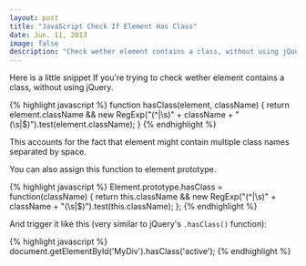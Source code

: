 ```yaml
---
layout: post
title: "JavaScript Check If Element Has Class"
date: Jun. 11, 2013
image: false
description: "Check wether element contains a class, without using jQuery."
---
```

Here is a little snippet If you're trying to check wether element contains a class, without using jQuery.

{% highlight javascript %}
function hasClass(element, className) {
    return element.className && new RegExp("(^|\\s)" + className + "(\\s|$)").test(element.className);
}
{% endhighlight %}

This accounts for the fact that element might contain multiple class names separated by space.

You can also assign this function to element prototype.

{% highlight javascript %}
Element.prototype.hasClass = function(className) {
    return this.className && new RegExp("(^|\\s)" + className + "(\\s|$)").test(this.className);
};
{% endhighlight %}


And trigger it like this (very similar to jQuery's `.hasClass()` function):

{% highlight javascript %}
document.getElementById('MyDiv').hasClass('active');
{% endhighlight %}
